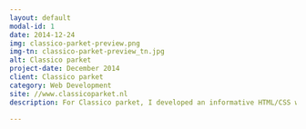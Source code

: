 ```yaml
---
layout: default
modal-id: 1
date: 2014-12-24
img: classico-parket-preview.png
img-tn: classico-parket-preview_tn.jpg
alt: Classico parket
project-date: December 2014
client: Classico parket
category: Web Development
site: //www.classicoparket.nl
description: For Classico parket, I developed an informative HTML/CSS website for their parquet floor service. The site gives an impression of the work they do and gives the users an option to come in contact with Classico parket.

---
```

